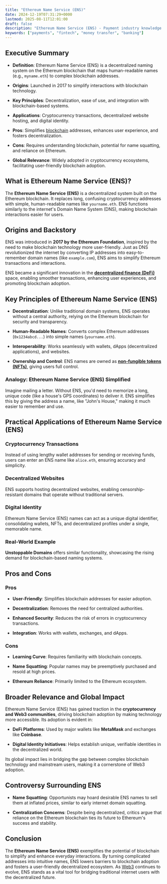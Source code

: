 ```yaml
---
title: "Ethereum Name Service (ENS)"
date: 2024-12-19T07:31:29+0000
lastmod: 2025-08-11T12:01:00
draft: false
description: "Ethereum Name Service (ENS) - Payment industry knowledge and insights"
keywords: ["payments", "fintech", "money transfer", "banking"]
---
```


## Executive Summary

- **Definition**: Ethereum Name Service (ENS) is a decentralized naming system on the Ethereum blockchain that maps human-readable names (e.g., `myname.eth`) to complex blockchain addresses.

- **Origins**: Launched in 2017 to simplify interactions with blockchain technology.

- **Key Principles**: Decentralization, ease of use, and integration with blockchain-based systems.

- **Applications**: Cryptocurrency transactions, decentralized website hosting, and digital identity.

- **Pros**: Simplifies [blockchain](https://faisalkhanllc.xyz/resources/payments-wiki/b/blockchain/) addresses, enhances user experience, and fosters decentralization.

- **Cons**: Requires understanding blockchain, potential for name squatting, and reliance on Ethereum.

- **Global Relevance**: Widely adopted in cryptocurrency ecosystems, facilitating user-friendly blockchain adoption.

## What is Ethereum Name Service (ENS)?

The **Ethereum Name Service (ENS)** is a decentralized system built on the Ethereum blockchain. It replaces long, confusing cryptocurrency addresses with simple, human-readable names like `yourname.eth`. ENS functions similarly to the internet's Domain Name System (DNS), making blockchain interactions easier for users.

## Origins and Backstory

ENS was introduced in **2017 by the Ethereum Foundation**, inspired by the need to make blockchain technology more user-friendly. Just as DNS revolutionized the internet by converting IP addresses into easy-to-remember domain names (like `example.com`), ENS aims to simplify Ethereum transactions and interactions.

ENS became a significant innovation in the **[decentralized finance (DeFi)](https://faisalkhanllc.xyz/resources/payments-wiki/d/decentralized-finance-defi/)** space, enabling smoother transactions, enhancing user experiences, and promoting blockchain adoption.

## Key Principles of Ethereum Name Service (ENS)

- **Decentralization**: Unlike traditional domain systems, ENS operates without a central authority, relying on the Ethereum blockchain for security and transparency.

- **Human-Readable Names**: Converts complex Ethereum addresses (`0x1234abcd...`) into simple names (`yourname.eth`).

- **Interoperability**: Works seamlessly with wallets, dApps (decentralized applications), and websites.

- **Ownership and Control**: ENS names are owned as **[non-fungible tokens (NFTs)](https://faisalkhanllc.xyz/resources/payments-wiki/n/nft-non-fungible-tokens/)**, giving users full control.

### Analogy: Ethereum Name Service (ENS) Simplified

Imagine mailing a letter. Without ENS, you'd need to memorize a long, unique code (like a house's GPS coordinates) to deliver it. ENS simplifies this by giving the address a name, like "John's House," making it much easier to remember and use.

## Practical Applications of Ethereum Name Service (ENS)

### Cryptocurrency Transactions

Instead of using lengthy wallet addresses for sending or receiving funds, users can enter an ENS name like `alice.eth`, ensuring accuracy and simplicity.

### Decentralized Websites

ENS supports hosting decentralized websites, enabling censorship-resistant domains that operate without traditional servers.

### Digital Identity

Ethereum Name Service (ENS) names can act as a unique digital identifier, consolidating wallets, NFTs, and decentralized profiles under a single, memorable name.

### Real-World Example

**Unstoppable Domains** offers similar functionality, showcasing the rising demand for blockchain-based naming systems.

## Pros and Cons

### Pros

- **User-Friendly**: Simplifies blockchain addresses for easier adoption.

- **Decentralization**: Removes the need for centralized authorities.

- **Enhanced Security**: Reduces the risk of errors in cryptocurrency transactions.

- **Integration**: Works with wallets, exchanges, and dApps.

### Cons

- **Learning Curve**: Requires familiarity with blockchain concepts.

- **Name Squatting**: Popular names may be preemptively purchased and resold at high prices.

- **Ethereum Reliance**: Primarily limited to the Ethereum ecosystem.

## Broader Relevance and Global Impact

Ethereum Name Service (ENS) has gained traction in the **cryptocurrency and Web3 communities**, driving blockchain adoption by making technology more accessible. Its adoption is evident in:

- **DeFi Platforms**: Used by major wallets like **MetaMask** and exchanges like **Coinbase**.

- **Digital Identity Initiatives**: Helps establish unique, verifiable identities in the decentralized world.

Its global impact lies in bridging the gap between complex blockchain technology and mainstream users, making it a cornerstone of Web3 adoption.

## Controversy Surrounding ENS

- **Name Squatting**: Opportunists may hoard desirable ENS names to sell them at inflated prices, similar to early internet domain squatting.

- **Centralization Concerns**: Despite being decentralized, critics argue that reliance on the Ethereum blockchain ties its future to Ethereum's success and stability.

## Conclusion

The **Ethereum Name Service (ENS)** exemplifies the potential of blockchain to simplify and enhance everyday interactions. By turning complicated addresses into intuitive names, ENS lowers barriers to blockchain adoption and fosters a user-friendly decentralized ecosystem. As [Web3](https://faisalkhanllc.xyz/resources/payments-wiki/w/web3/) continues to evolve, ENS stands as a vital tool for bridging traditional internet users with the decentralized future.